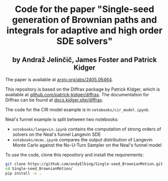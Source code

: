 <h1 align='center'>Code for the paper "Single-seed generation of Brownian paths and integrals
for adaptive and high order SDE solvers"</h1>
<h2 align='center'>by Andraž Jelinčič, James Foster and Patrick Kidger</h2>

The paper is available at [arxiv.org/abs/2405.06464](https://arxiv.org/abs/2405.06464).

This repository is based on the Diffrax package by Patrick Kidger, which is available at [github.com/patrick-kidger/diffrax](https://github.com/patrick-kidger/diffrax).
The documentation for Diffrax can be found at [docs.kidger.site/diffrax](https://docs.kidger.site/diffrax).

The code for the CIR model example is in `notebooks/cir_model.ipynb`.

Neal's funnel example is split between two notebooks:
 - `notebooks/langevin.ipynb` contains the computation of strong orders of solvers on the Neal's funnel Langevin SDE
 - `notebooks/mcmc.ipynb` compares the output distribution of Langevin Monte Carlo against the No-U-Turn Sampler on the Neal's funnel model

To use the code, clone this repository and install the requirements:

```bash
git clone https://github.com/andyElking/Single-seed_BrownianMotion.git
cd Single-seed_BrownianMotion/
pip install -e .
```

